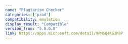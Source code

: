 ```yaml
---
name: "Plagiarism Checker"
categories: ['prod']
compatibility: emulation
display_result: "Compatible"
version_from: "5.0.0.0"
link: https://apps.microsoft.com/detail/9PM6Q4KGJM8P
---
```

